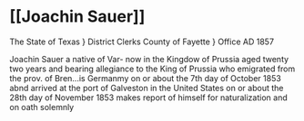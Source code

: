 # [[Joachin Sauer]]

The State of Texas } District Clerks
County of Fayette } Office AD 1857

Joachin Sauer a native of Var-
now in the Kingdow of Prussia aged twenty two
years and bearing allegiance to the King of Prussia
who emigrated from the prov. of Bren...is Germanmy
on or about the 7th day of October 1853 abnd arrived at
the port of Galveston in the United States on or
about the 28th day of November 1853 makes report
of himself for naturalization and on oath solemnly
